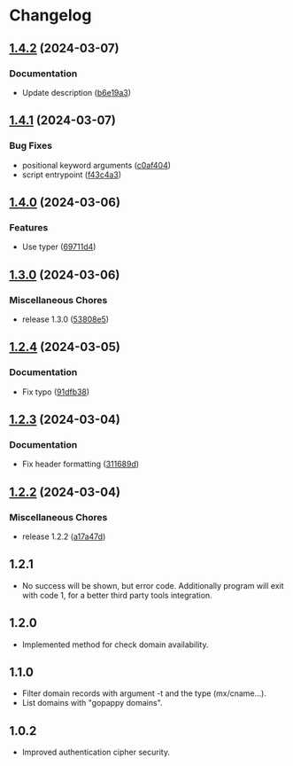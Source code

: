 # Changelog

## [1.4.2](https://github.com/pythoninthegrass/gopappy/compare/v1.4.1...v1.4.2) (2024-03-07)


### Documentation

* Update description ([b6e19a3](https://github.com/pythoninthegrass/gopappy/commit/b6e19a348496af68e6703399e7dca4453080ca67))

## [1.4.1](https://github.com/pythoninthegrass/gopappy/compare/v1.4.0...v1.4.1) (2024-03-07)


### Bug Fixes

* positional keyword arguments ([c0af404](https://github.com/pythoninthegrass/gopappy/commit/c0af404c802095cf781837d8318f58d9f0694937))
* script entrypoint ([f43c4a3](https://github.com/pythoninthegrass/gopappy/commit/f43c4a30442c1c5c411b2320d1945cdfe6184c6a))

## [1.4.0](https://github.com/pythoninthegrass/gopappy/compare/v1.3.0...v1.4.0) (2024-03-06)


### Features

* Use typer ([69711d4](https://github.com/pythoninthegrass/gopappy/commit/69711d430c85582fde0739cb9427971c338acd75))

## [1.3.0](https://github.com/pythoninthegrass/gopappy/compare/v1.2.4...v1.3.0) (2024-03-06)


### Miscellaneous Chores

* release 1.3.0 ([53808e5](https://github.com/pythoninthegrass/gopappy/commit/53808e5497b1bf7262516ddd748b9cee186af4d2))

## [1.2.4](https://github.com/pythoninthegrass/gopappy/compare/v1.2.3...v1.2.4) (2024-03-05)


### Documentation

* Fix typo ([91dfb38](https://github.com/pythoninthegrass/gopappy/commit/91dfb389638cf1d7375130166266c9c5a498f2e3))

## [1.2.3](https://github.com/pythoninthegrass/gopappy/compare/v1.2.2...v1.2.3) (2024-03-04)


### Documentation

* Fix header formatting ([311689d](https://github.com/pythoninthegrass/gopappy/commit/311689ddf0fc9c7b9b2b24a0b0db24196ffdc495))

## [1.2.2](https://github.com/pythoninthegrass/gopappy/compare/v1.2.2...v1.2.2) (2024-03-04)


### Miscellaneous Chores

* release 1.2.2 ([a17a47d](https://github.com/pythoninthegrass/gopappy/commit/a17a47d65eef08e8ebf4c6d9e196c452e21ce4e5))

## 1.2.1

* No success will be shown, but error code. Additionally program will exit with code 1, for a better third party tools integration.

## 1.2.0

* Implemented method for check domain availability.

## 1.1.0

* Filter domain records with argument -t and the type (mx/cname...).
* List domains with "gopappy domains".

## 1.0.2

* Improved authentication cipher security.
